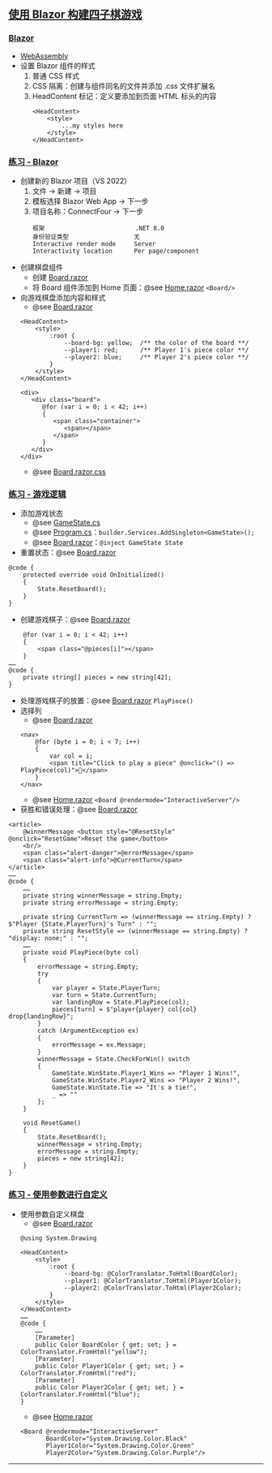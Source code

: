 ## [使用 Blazor 构建四子棋游戏](https://learn.microsoft.com/zh-cn/training/modules/dotnet-connect-four/)
### [Blazor](https://learn.microsoft.com/zh-cn/training/modules/dotnet-connect-four/2-blazor)
- [WebAssembly](https://learn.microsoft.com/zh-cn/training/modules/dotnet-connect-four/2-blazor#what-is-webassembly)
- 设置 Blazor 组件的样式
    1. 普通 CSS 样式
    2. CSS 隔离：创建与组件同名的文件并添加 .css 文件扩展名
    3. HeadContent 标记：定义要添加到页面 HTML 标头的内容
        ```razor
        <HeadContent>
            <style>
                ...my styles here
            </style>
        </HeadContent>
        ```
### [练习 - Blazor](https://learn.microsoft.com/zh-cn/training/modules/dotnet-connect-four/3-exercise-blazor)
- 创建新的 Blazor 项目（VS 2022）
    1. 文件 → 新建 → 项目
    2. 模板选择 Blazor Web App → 下一步
    3. 项目名称：ConnectFour → 下一步
        ```
        框架                         .NET 8.0
        身份验证类型                  无
        Interactive render mode     Server
        Interactivity location      Per page/component
        ```
- 创建棋盘组件
    - 创建 [Board.razor](Components/Board.razor)
    - 将 Board 组件添加到 Home 页面：@see [Home.razor](Components/Pages/Home.razor) `<Board/>`
- 向游戏棋盘添加内容和样式
    - @see [Board.razor](Components/Board.razor)
    ```razor
    <HeadContent>
        <style>
            :root {
                --board-bg: yellow;  /** the color of the board **/
                --player1: red;      /** Player 1's piece color **/
                --player2: blue;     /** Player 2's piece color **/
            }
        </style>
    </HeadContent>

    <div>
       <div class="board">
          @for (var i = 0; i < 42; i++)
          {
             <span class="container">
                <span></span>
             </span>
          }
       </div>
    </div>
    ```
    - @see [Board.razor.css](Components/Board.razor.css)
### [练习 - 游戏逻辑](https://learn.microsoft.com/zh-cn/training/modules/dotnet-connect-four/5-exercise-game-logic)
- 添加游戏状态
    - @see [GameState.cs](GameState.cs)
    - @see [Program.cs](Program.cs)：`builder.Services.AddSingleton<GameState>();`
    - @see [Board.razor](Components/Board.razor)：`@inject GameState State`
- 重置状态：@see [Board.razor](Components/Board.razor)
```razor
@code {
    protected override void OnInitialized()
    {
        State.ResetBoard();
    }
}
```
- 创建游戏棋子：@see [Board.razor](Components/Board.razor)
```razor
    @for (var i = 0; i < 42; i++)
    {
        <span class="@pieces[i]"></span>
    }
……
@code {
    private string[] pieces = new string[42];
}
```
- 处理游戏棋子的放置：@see [Board.razor](Components/Board.razor) `PlayPiece()`
- 选择列
    - @see [Board.razor](Components/Board.razor)
    ```razor
    <nav>
        @for (byte i = 0; i < 7; i++)
        {
            var col = i;
            <span title="Click to play a piece" @onclick="() => PlayPiece(col)">🔽</span>
        }
    </nav>
    ```
    - @see [Home.razor](Components/Pages/Home.razor) `<Board @rendermode="InteractiveServer"/>`
- 获胜和错误处理：@see [Board.razor](Components/Board.razor)
```razor
<article>
    @winnerMessage <button style="@ResetStyle" @onclick="ResetGame">Reset the game</button>
    <br/>
    <span class="alert-danger">@errorMessage</span>
    <span class="alert-info">@CurrentTurn</span>
</article>
……
@code {
    ……
    private string winnerMessage = string.Empty;
    private string errorMessage = string.Empty;

    private string CurrentTurn => (winnerMessage == string.Empty) ? $"Player {State.PlayerTurn}'s Turn" : "";
    private string ResetStyle => (winnerMessage == string.Empty) ? "display: none;" : "";
    ……
    private void PlayPiece(byte col)
    {
        errorMessage = string.Empty;
        try
        {
            var player = State.PlayerTurn;
            var turn = State.CurrentTurn;
            var landingRow = State.PlayPiece(col);
            pieces[turn] = $"player{player} col{col} drop{landingRow}";
        }
        catch (ArgumentException ex)
        {
            errorMessage = ex.Message;
        }
        winnerMessage = State.CheckForWin() switch
        {
            GameState.WinState.Player1_Wins => "Player 1 Wins!",
            GameState.WinState.Player2_Wins => "Player 2 Wins!",
            GameState.WinState.Tie => "It's a tie!",
            _ => ""
        };
    }

    void ResetGame()
    {
        State.ResetBoard();
        winnerMessage = string.Empty;
        errorMessage = string.Empty;
        pieces = new string[42];
    }
}
```
### [练习 - 使用参数进行自定义](https://learn.microsoft.com/zh-cn/training/modules/dotnet-connect-four/6-exercise-parameters)
- 使用参数自定义棋盘
    - @see [Board.razor](Components/Board.razor)
    ```razor
    @using System.Drawing

    <HeadContent>
        <style>
            :root {
                --board-bg: @ColorTranslator.ToHtml(BoardColor);
                --player1: @ColorTranslator.ToHtml(Player1Color);
                --player2: @ColorTranslator.ToHtml(Player2Color);
            }
        </style>
    </HeadContent>
    ……
    @code {
        ……
        [Parameter]
        public Color BoardColor { get; set; } = ColorTranslator.FromHtml("yellow");
        [Parameter]
        public Color Player1Color { get; set; } = ColorTranslator.FromHtml("red");
        [Parameter]
        public Color Player2Color { get; set; } = ColorTranslator.FromHtml("blue");
    }
    ```
    - @see [Home.razor](Components/Pages/Home.razor)
    ```razor
    <Board @rendermode="InteractiveServer"
           BoardColor="System.Drawing.Color.Black"
           Player1Color="System.Drawing.Color.Green"
           Player2Color="System.Drawing.Color.Purple"/>
    ```
---
